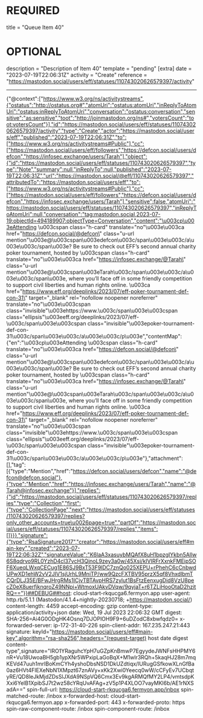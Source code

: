 
# REQUIRED
title = "Queue Item 40"
# OPTIONAL
description = "Description of Item 40"
template = "pending"
[extra]
date = "2023-07-19T22:06:31Z"
activity = "Create"
reference = "https://mastodon.social/users/eff/statuses/110743020626579397/activity"

---
{"@context":["https://www.w3.org/ns/activitystreams",{"ostatus":"http://ostatus.org#","atomUri":"ostatus:atomUri","inReplyToAtomUri":"ostatus:inReplyToAtomUri","conversation":"ostatus:conversation","sensitive":"as:sensitive","toot":"http://joinmastodon.org/ns#","votersCount":"toot:votersCount"}],"id":"https://mastodon.social/users/eff/statuses/110743020626579397/activity","type":"Create","actor":"https://mastodon.social/users/eff","published":"2023-07-19T22:06:31Z","to":["https://www.w3.org/ns/activitystreams#Public"],"cc":["https://mastodon.social/users/eff/followers","https://defcon.social/users/defcon","https://infosec.exchange/users/Tarah"],"object":{"id":"https://mastodon.social/users/eff/statuses/110743020626579397","type":"Note","summary":null,"inReplyTo":null,"published":"2023-07-19T22:06:31Z","url":"https://mastodon.social/@eff/110743020626579397","attributedTo":"https://mastodon.social/users/eff","to":["https://www.w3.org/ns/activitystreams#Public"],"cc":["https://mastodon.social/users/eff/followers","https://defcon.social/users/defcon","https://infosec.exchange/users/Tarah"],"sensitive":false,"atomUri":"https://mastodon.social/users/eff/statuses/110743020626579397","inReplyToAtomUri":null,"conversation":"tag:mastodon.social,2023-07-19:objectId=494189907:objectType=Conversation","content":"\u003cp\u003eAttending \u003cspan class=\"h-card\" translate=\"no\"\u003e\u003ca href=\"https://defcon.social/@defcon\" class=\"u-url mention\"\u003e@\u003cspan\u003edefcon\u003c/span\u003e\u003c/a\u003e\u003c/span\u003e? Be sure to check out EFF’s second annual charity poker tournament, hosted by \u003cspan class=\"h-card\" translate=\"no\"\u003e\u003ca href=\"https://infosec.exchange/@Tarah\" class=\"u-url mention\"\u003e@\u003cspan\u003eTarah\u003c/span\u003e\u003c/a\u003e\u003c/span\u003e, where you’ll face off in some friendly competition to support civil liberties and human rights online. \u003ca href=\"https://www.eff.org/deeplinks/2023/07/eff-poker-tournament-def-con-31\" target=\"_blank\" rel=\"nofollow noopener noreferrer\" translate=\"no\"\u003e\u003cspan class=\"invisible\"\u003ehttps://www.\u003c/span\u003e\u003cspan class=\"ellipsis\"\u003eeff.org/deeplinks/2023/07/eff-\u003c/span\u003e\u003cspan class=\"invisible\"\u003epoker-tournament-def-con-31\u003c/span\u003e\u003c/a\u003e\u003c/p\u003e","contentMap":{"en":"\u003cp\u003eAttending \u003cspan class=\"h-card\" translate=\"no\"\u003e\u003ca href=\"https://defcon.social/@defcon\" class=\"u-url mention\"\u003e@\u003cspan\u003edefcon\u003c/span\u003e\u003c/a\u003e\u003c/span\u003e? Be sure to check out EFF’s second annual charity poker tournament, hosted by \u003cspan class=\"h-card\" translate=\"no\"\u003e\u003ca href=\"https://infosec.exchange/@Tarah\" class=\"u-url mention\"\u003e@\u003cspan\u003eTarah\u003c/span\u003e\u003c/a\u003e\u003c/span\u003e, where you’ll face off in some friendly competition to support civil liberties and human rights online. \u003ca href=\"https://www.eff.org/deeplinks/2023/07/eff-poker-tournament-def-con-31\" target=\"_blank\" rel=\"nofollow noopener noreferrer\" translate=\"no\"\u003e\u003cspan class=\"invisible\"\u003ehttps://www.\u003c/span\u003e\u003cspan class=\"ellipsis\"\u003eeff.org/deeplinks/2023/07/eff-\u003c/span\u003e\u003cspan class=\"invisible\"\u003epoker-tournament-def-con-31\u003c/span\u003e\u003c/a\u003e\u003c/p\u003e"},"attachment":[],"tag":[{"type":"Mention","href":"https://defcon.social/users/defcon","name":"@defcon@defcon.social"},{"type":"Mention","href":"https://infosec.exchange/users/Tarah","name":"@Tarah@infosec.exchange"}],"replies":{"id":"https://mastodon.social/users/eff/statuses/110743020626579397/replies","type":"Collection","first":{"type":"CollectionPage","next":"https://mastodon.social/users/eff/statuses/110743020626579397/replies?only_other_accounts=true\u0026page=true","partOf":"https://mastodon.social/users/eff/statuses/110743020626579397/replies","items":[]}}},"signature":{"type":"RsaSignature2017","creator":"https://mastodon.social/users/eff#main-key","created":"2023-07-19T22:06:32Z","signatureValue":"K6laA3xasuybMQAfX8uH1bpzgIYkbn5AIlw6S8qdrvo9RL0YzhD4cl37vcH3QjnoL9zey3a0w/45Xsi/kIVIRFrXxnkFMEipSOF6XueqLWxqCECug1E86SJ9BxT53F9lDC7znQo025XEPU+rPhehC6cCnbwdUPwXD1ehW2vV2JIV1sjUrhL9MniTP/ww9QzcFXTBV95przX5qf8VhxdlbmTCQrDLJ35E/BFwJHrgRMs1ICjvTBTAvpHRS7zylut1BsFtzEenxugDid8VzU8pecZ0eX8uerfjknqroZ49NNpi+WtmoxUAkvDVqw/9qyjaT+r6TZLiHooOtaD2hzitRQ=="}}##DEBUG##host: cloud-start-rkqucga6.fermyon.app
user-agent: http.rb/5.1.1 (Mastodon/4.1.4+nightly-20230718; +https://mastodon.social/)
content-length: 4459
accept-encoding: gzip
content-type: application/activity+json
date: Wed, 19 Jul 2023 22:06:32 GMT
digest: SHA-256=Ai4G0ODgHK4Osnq7DJOPlOH9F9+6uDZodC8xbwfqdz0=
x-forwarded-server: ip-172-31-40-226
spin-client-addr: 167.235.247.21:443
signature: keyId="https://mastodon.social/users/eff#main-key",algorithm="rsa-sha256",headers="(request-target) host date digest content-type",signature="IRO1YRaguhcYpH7uGZpKnBmwP7EgyydeJWNFsHHPMY6nR+Vu18UwoaBH5gb1ypXNr5WPxipLaGoBqX+M1wlr3RQh+5kaqHJ28m7mqKEVd47uuh1mrIBoKmCYh4yshoDbsNSD1DkUZdtiqx/lURugGSfkowXLnGfBa0az6HVt4FIEXeNbN1XMpzt67znAVy+xKk2Xwi0Yeecq0wW/cCFyEv7UCbqtyRE/QD8leJkMjdZDsSlJXdA9NSpVQ6Cmx3Ev9kgARMQfMY2LP4/vmtsdpKXxi6YelB1XpibSJ7t2wz58cYRqUvAFAg+zV5p1P4XLOO7vayMKl6b/AE1rNXSadA=="
spin-full-url: https://cloud-start-rkqucga6.fermyon.app/inbox
spin-matched-route: /inbox
x-forwarded-host: cloud-start-rkqucga6.fermyon.app
x-forwarded-port: 443
x-forwarded-proto: https
spin-raw-component-route: /inbox
spin-component-route: /inbox

